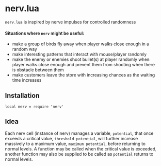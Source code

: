 # nerv.lua
`nerv.lua` is inspired by nerve impulses for controlled randomness

#### Situations where `nerv` might be useful:
* make a group of birds fly away when player walks close enough in a random way
* make interesting patterns that interact with mouse/player randomly
* make the enemy or enemies shoot bullet(s) at player randomly when player walks close enough and prevent them from shooting when there is obstacle between them
* make customers leave the store with increasing chances as the waiting time increases

## Installation
`local nerv = require 'nerv'`

## Idea
Each nerv cell (instance of nerv) manages a variable, `potential`, that once exceeds a critical value, `threshold potential`, will further increase massively to a maximum value, `maximum potential`, before returning to normal levels. A function may be called when the critical value is exceeded, another function may also be supplied to be called as `potential` returns to normal levels.
